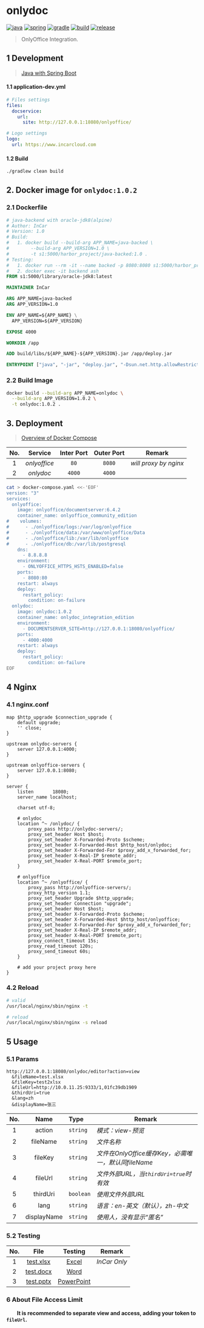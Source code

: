 # onlydoc

[![java](https://img.shields.io/badge/java-1.8-brightgreen.svg?style=flat&logo=java)](https://www.oracle.com/java/technologies/javase-downloads.html)
[![spring](https://img.shields.io/badge/springboot-2.3.2-brightgreen.svg?style=flat&logo=spring)](https://docs.spring.io/spring-boot/docs/2.3.x-SNAPSHOT/reference/htmlsingle)
[![gradle](https://img.shields.io/badge/gradle-7.2-brightgreen.svg?style=flat&logo=gradle)](https://docs.gradle.org/7.2/userguide/installation.html)
[![build](https://github.com/InCar/onlydoc/workflows/build/badge.svg)](https://github.com/InCar/onlydoc/actions)
[![release](https://img.shields.io/badge/release-1.0.2-blue.svg)](https://github.com/InCar/onlydoc/releases)

> OnlyOffice Integration.

## 1 Development

> [Java with Spring Boot](https://api.onlyoffice.com/editors/example/javaspring)

#### 1.1 application-dev.yml

```yaml
# Files settings
files:
  docservice:
    url:
      site: http://127.0.0.1:18080/onlyoffice/

# Logo settings
logo:
  url: https://www.incarcloud.com
```

#### 1.2 Build

```bash
./gradlew clean build
```

## 2. Docker image for `onlydoc:1.0.2`

### 2.1 Dockerfile

```dockerfile
# java-backend with oracle-jdk8(alpine)
# Author: InCar
# Version: 1.0
# Build:
#   1. docker build --build-arg APP_NAME=java-backed \
#        --build-arg APP_VERSION=1.0 \
#        -t s1:5000/harbor_project/java-backed:1.0 .
# Testing:
#   1. docker run --rm -it --name backed -p 8080:8080 s1:5000/harbor_project/java-backend:1.0
#   2. docker exec -it backend ash
FROM s1:5000/library/oracle-jdk8:latest

MAINTAINER InCar

ARG APP_NAME=java-backed
ARG APP_VERSION=1.0

ENV APP_NAME=${APP_NAME} \
  APP_VERSION=${APP_VERSION}

EXPOSE 4000

WORKDIR /app

ADD build/libs/${APP_NAME}-${APP_VERSION}.jar /app/deploy.jar

ENTRYPOINT ["java", "-jar", "deploy.jar", "-Dsun.net.http.allowRestrictedHeaders=true"]
```

### 2.2 Build Image

```bash
docker build --build-arg APP_NAME=onlydoc \
  --build-arg APP_VERSION=1.0.2 \
  -t onlydoc:1.0.2 .
```

## 3. Deployment

> [Overview of Docker Compose](https://docs.docker.com/compose/)

|No.|Service|Inter Port|Outer Port|Remark|
|:---:|:---:|:---:|:---:|----|
|1|*onlyoffice*|`80`|`8080`|*will proxy by nginx*|
|2|*onlydoc*|`4000`|`4000`||

```bash
cat > docker-compose.yaml <<-'EOF'
version: "3"
services:
  onlyoffice:
    image: onlyoffice/documentserver:6.4.2
    container_name: onlyoffice_community_edition
#    volumes:
#      - ./onlyoffice/logs:/var/log/onlyoffice
#      - ./onlyoffice/data:/var/www/onlyoffice/Data
#      - ./onlyoffice/lib:/var/lib/onlyoffice
#      - ./onlyoffice/db:/var/lib/postgresql
    dns:
      - 8.8.8.8
    environment:
      - ONLYOFFICE_HTTPS_HSTS_ENABLED=false
    ports:
      - 8080:80
    restart: always
    deploy:
      restart_policy:
        condition: on-failure
  onlydoc:
    image: onlydoc:1.0.2
    container_name: onlydoc_integration_edition
    environment:
      - DOCUMENTSERVER_SITE=http://127.0.0.1:18080/onlyoffice/
    ports:
      - 4000:4000
    restart: always
    deploy:
      restart_policy:
        condition: on-failure
EOF
```

## 4 Nginx

### 4.1 nginx.conf

```nginx
map $http_upgrade $connection_upgrade {
    default upgrade;
    '' close;
}

upstream onlydoc-servers {
    server 127.0.0.1:4000;
}

upstream onlyoffice-servers {
    server 127.0.0.1:8080;
}

server {
    listen       18080;
    server_name localhost;

    charset utf-8;

    # onlydoc
    location ^~ /onlydoc/ {
        proxy_pass http://onlydoc-servers/;
        proxy_set_header Host $host;
        proxy_set_header X-Forwarded-Proto $scheme;
        proxy_set_header X-Forwarded-Host $http_host/onlydoc;
        proxy_set_header X-Forwarded-For $proxy_add_x_forwarded_for;
        proxy_set_header X-Real-IP $remote_addr;
        proxy_set_header X-Real-PORT $remote_port;
    }

    # onlyoffice
    location ^~ /onlyoffice/ {
        proxy_pass http://onlyoffice-servers/;
        proxy_http_version 1.1;
        proxy_set_header Upgrade $http_upgrade;
        proxy_set_header Connection "upgrade";
        proxy_set_header Host $host;
        proxy_set_header X-Forwarded-Proto $scheme;
        proxy_set_header X-Forwarded-Host $http_host/onlyoffice;
        proxy_set_header X-Forwarded-For $proxy_add_x_forwarded_for;
        proxy_set_header X-Real-IP $remote_addr;
        proxy_set_header X-Real-PORT $remote_port;
        proxy_connect_timeout 15s;
        proxy_read_timeout 120s;
        proxy_send_timeout 60s;
    }
    
    # add your project proxy here
}
```

### 4.2 Reload

```bash
# valid
/usr/local/nginx/sbin/nginx -t

# reload
/usr/local/nginx/sbin/nginx -s reload
```

## 5 Usage

### 5.1 Params

```text
http://127.0.0.1:18080/onlydoc/editor?action=view
  &fileName=test.xlsx
  &fileKey=test2xlsx
  &fileUrl=http://10.0.11.25:9333/1,01fc39db1909
  &thirdUri=true
  &lang=zh
  &displayName=张三
```

|No.|Name|Type|Remark|
|:---:|:---:|:----|-----|
|1|action|`string`|*模式：view-预览*|
|2|fileName|`string`|*文件名称*|
|3|fileKey|`string`|*文件在OnlyOffice缓存Key，必需唯一，默认同fileName*|
|4|fileUrl|`string`|*文件外部URL，当`thirdUri=true`时有效*|
|5|thirdUri|`boolean`|*使用文件外部URL*|
|6|lang|`string`|*语言：en-英文（默认），zh-中文*|
|7|displayName|`string`|*使用人，没有显示“匿名”*|

### 5.2 Testing

|No.|File|Testing|Remark|
|:---:|:---:|:---:|-----|
|1|[test.xlsx](http://10.0.11.25:9333/1,01fc39db1909)|[Excel](http://127.0.0.1:18080/onlydoc/editor?action=view&fileName=test.xlsx&fileKey=test2xlsx&fileUrl=http://10.0.11.25:9333/1,01fc39db1909&thirdUri=true&lang=zh&displayName=张三)|*InCar Only*|
|2|[test.docx](http://10.0.11.25:9333/6,01fe0f8fd5a4)|[Word](http://127.0.0.1:18080/onlydoc/editor?action=view&fileName=test.docx&fileKey=test2docx&fileUrl=http://10.0.11.25:9333/6,01fe0f8fd5a4&thirdUri=true&lang=zh&displayName=张三)||
|3|[test.pptx](http://10.0.11.25:9333/6,01ff978bc1c3)|[PowerPoint](http://127.0.0.1:18080/onlydoc/editor?action=view&fileName=test.pptx&fileKey=test2pptx&fileUrl=http://10.0.11.25:9333/6,01ff978bc1c3&thirdUri=true&lang=zh&displayName=张三)||

### 6 About File Access Limit

&emsp;&emsp;**It is recommended to separate view and access, adding your token to `fileUrl`.**

